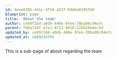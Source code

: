 ```yaml
---
id: 4eee0385-441c-4f54-a537-04bba0196fdd
blueprint: page
title: 'About the team'
author: ce99f2bd-a0d9-440e-9fe4-39ba98c94e7c
parent: f68a724f-e7e1-4723-9010-220419e4ec5d
updated_by: ce99f2bd-a0d9-440e-9fe4-39ba98c94e7c
updated_at: 1689236791
---
```

This is a sub-page of about regarding the team